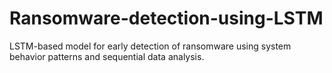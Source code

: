 # Ransomware-detection-using-LSTM
LSTM-based model for early detection of ransomware using system behavior patterns and sequential data analysis.
